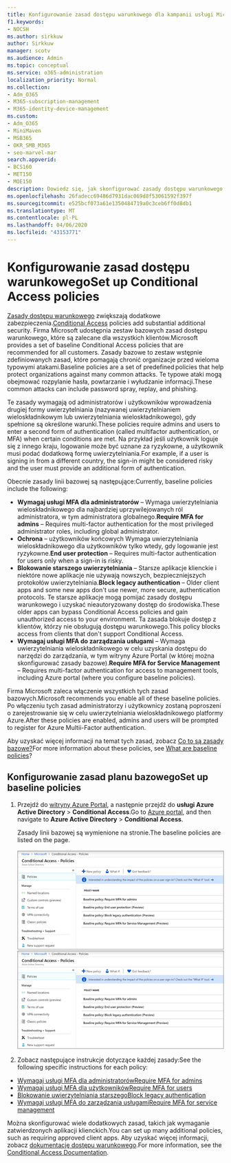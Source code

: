 ```yaml
---
title: Konfigurowanie zasad dostępu warunkowego dla kampanii usługi Microsoft 365
f1.keywords:
- NOCSH
ms.author: sirkkuw
author: Sirkkuw
manager: scotv
ms.audience: Admin
ms.topic: conceptual
ms.service: o365-administration
localization_priority: Normal
ms.collection:
- Adm_O365
- M365-subscription-management
- M365-identity-device-management
ms.custom:
- Adm_O365
- MiniMaven
- MSB365
- OKR_SMB_M365
- seo-marvel-mar
search.appverid:
- BCS160
- MET150
- MOE150
description: Dowiedz się, jak skonfigurować zasady dostępu warunkowego dla kampanii usługi Microsoft 365, aby dodać znaczne dodatkowe zabezpieczenia.
ms.openlocfilehash: 26fadecc69486d7931dac069d8f53061592f397f
ms.sourcegitcommit: e525bcf073a61e1350484719a0c3ceb6ff0d8db1
ms.translationtype: MT
ms.contentlocale: pl-PL
ms.lasthandoff: 04/06/2020
ms.locfileid: "43153771"
---
```

# <a name="set-up-conditional-access-policies"></a><span data-ttu-id="a83b5-103">Konfigurowanie zasad dostępu warunkowego</span><span class="sxs-lookup"><span data-stu-id="a83b5-103">Set up Conditional Access policies</span></span>

<span data-ttu-id="a83b5-104">[Zasady dostępu warunkowego](https://docs.microsoft.com/azure/active-directory/conditional-access/overview) zwiększają dodatkowe zabezpieczenia.</span><span class="sxs-lookup"><span data-stu-id="a83b5-104">[Conditional Access](https://docs.microsoft.com/azure/active-directory/conditional-access/overview) policies add substantial additional security.</span></span> <span data-ttu-id="a83b5-105">Firma Microsoft udostępnia zestaw bazowych zasad dostępu warunkowego, które są zalecane dla wszystkich klientów.</span><span class="sxs-lookup"><span data-stu-id="a83b5-105">Microsoft provides a set of baseline Conditional Access policies that are recommended for all customers.</span></span> <span data-ttu-id="a83b5-106">Zasady bazowe to zestaw wstępnie zdefiniowanych zasad, które pomagają chronić organizacje przed wieloma typowymi atakami.</span><span class="sxs-lookup"><span data-stu-id="a83b5-106">Baseline policies are a set of predefined policies that help protect organizations against many common attacks.</span></span> <span data-ttu-id="a83b5-107">Te typowe ataki mogą obejmować rozpylanie hasła, powtarzanie i wyłudzanie informacji.</span><span class="sxs-lookup"><span data-stu-id="a83b5-107">These common attacks can include password spray, replay, and phishing.</span></span>

<span data-ttu-id="a83b5-108">Te zasady wymagają od administratorów i użytkowników wprowadzenia drugiej formy uwierzytelniania (nazywanej uwierzytelnianiem wieloskładnikowym lub uwierzytelniania wieloskładnikowego), gdy spełnione są określone warunki.</span><span class="sxs-lookup"><span data-stu-id="a83b5-108">These policies require admins and users to enter a second form of authentication (called multifactor authentication, or MFA) when certain conditions are met.</span></span> <span data-ttu-id="a83b5-109">Na przykład jeśli użytkownik loguje się z innego kraju, logowanie może być uznane za ryzykowne, a użytkownik musi podać dodatkową formę uwierzytelniania.</span><span class="sxs-lookup"><span data-stu-id="a83b5-109">For example, if a user is signing in from a different country, the sign-in might be considered risky and the user must provide an additional form of authentication.</span></span> 

<span data-ttu-id="a83b5-110">Obecnie zasady linii bazowej są następujące:</span><span class="sxs-lookup"><span data-stu-id="a83b5-110">Currently, baseline policies include the following:</span></span>
- <span data-ttu-id="a83b5-111">**Wymagaj usługi MFA dla administratorów** &ndash; Wymaga uwierzytelniania wieloskładnikowego dla najbardziej uprzywilejowanych ról administratora, w tym administratora globalnego.</span><span class="sxs-lookup"><span data-stu-id="a83b5-111">**Require MFA for admins** &ndash; Requires multi-factor authentication for the most privileged administrator roles, including global administrator.</span></span>
- <span data-ttu-id="a83b5-112">**Ochrona** &ndash; użytkowników końcowych Wymaga uwierzytelniania wieloskładnikowego dla użytkowników tylko wtedy, gdy logowanie jest ryzykowne.</span><span class="sxs-lookup"><span data-stu-id="a83b5-112">**End user protection** &ndash; Requires multi-factor authentication for users only when a sign-in is risky.</span></span> 
- <span data-ttu-id="a83b5-113">**Blokowanie starszego uwierzytelniania** &ndash; Starsze aplikacje klienckie i niektóre nowe aplikacje nie używają nowszych, bezpieczniejszych protokołów uwierzytelniania.</span><span class="sxs-lookup"><span data-stu-id="a83b5-113">**Block legacy authentication** &ndash; Older client apps and some new apps don't use newer, more secure, authentication protocols.</span></span> <span data-ttu-id="a83b5-114">Te starsze aplikacje mogą pomijać zasady dostępu warunkowego i uzyskać nieautoryzowany dostęp do środowiska.</span><span class="sxs-lookup"><span data-stu-id="a83b5-114">These older apps can bypass Conditional Access policies and gain unauthorized access to your environment.</span></span> <span data-ttu-id="a83b5-115">Ta zasada blokuje dostęp z klientów, którzy nie obsługują dostępu warunkowego.</span><span class="sxs-lookup"><span data-stu-id="a83b5-115">This policy blocks access from clients that don't support Conditional Access.</span></span> 
- <span data-ttu-id="a83b5-116">**Wymagaj usługi MFA do zarządzania usługami** &ndash; Wymaga uwierzytelniania wieloskładnikowego w celu uzyskania dostępu do narzędzi do zarządzania, w tym witryny Azure Portal (w której można skonfigurować zasady bazowe).</span><span class="sxs-lookup"><span data-stu-id="a83b5-116">**Require MFA for Service Management** &ndash; Requires multi-factor authentication for access to management tools, including Azure portal (where you configure baseline policies).</span></span> 

<span data-ttu-id="a83b5-117">Firma Microsoft zaleca włączenie wszystkich tych zasad bazowych.</span><span class="sxs-lookup"><span data-stu-id="a83b5-117">Microsoft recommends you enable all of these baseline policies.</span></span> <span data-ttu-id="a83b5-118">Po włączeniu tych zasad administratorzy i użytkownicy zostaną poproszeni o zarejestrowanie się w celu uwierzytelniania wieloskładnikowego platformy Azure.</span><span class="sxs-lookup"><span data-stu-id="a83b5-118">After these policies are enabled, admins and users will be prompted to register for Azure Multii-Factor authentication.</span></span>

<span data-ttu-id="a83b5-119">Aby uzyskać więcej informacji na temat tych zasad, zobacz [Co to są zasady bazowe?](https://docs.microsoft.com/azure/active-directory/conditional-access/concept-baseline-protection)</span><span class="sxs-lookup"><span data-stu-id="a83b5-119">For more information about these policies, see [What are baseline policies](https://docs.microsoft.com/azure/active-directory/conditional-access/concept-baseline-protection)?</span></span>


## <a name="set-up-baseline-policies"></a><span data-ttu-id="a83b5-120">Konfigurowanie zasad planu bazowego</span><span class="sxs-lookup"><span data-stu-id="a83b5-120">Set up baseline policies</span></span>

1. <span data-ttu-id="a83b5-121">Przejdź do [witryny Azure Portal](https://portal.azure.com), a następnie przejdź do **usługi Azure Active Directory** \> **Conditional Access**.</span><span class="sxs-lookup"><span data-stu-id="a83b5-121">Go to [Azure portal](https://portal.azure.com), and then navigate to **Azure Active Directory** \> **Conditional Access**.</span></span>
    
    <span data-ttu-id="a83b5-122">Zasady linii bazowej są wymienione na stronie.</span><span class="sxs-lookup"><span data-stu-id="a83b5-122">The baseline policies are listed on the page.</span></span> <br/> <br/>
    <span data-ttu-id="a83b5-123">![Strona zawierająca listę zasad planu bazowego dla dostępu warunkowego.](../media/baslinepolicies.png)</span><span class="sxs-lookup"><span data-stu-id="a83b5-123">![Page that lists baseline policies for Conditional Access.](../media/baslinepolicies.png)</span></span>
1. <span data-ttu-id="a83b5-124">Zobacz następujące instrukcje dotyczące każdej zasady:</span><span class="sxs-lookup"><span data-stu-id="a83b5-124">See the following specific instructions for each policy:</span></span>

  - [<span data-ttu-id="a83b5-125">Wymagaj usługi MFA dla administratorów</span><span class="sxs-lookup"><span data-stu-id="a83b5-125">Require MFA for admins</span></span>](https://docs.microsoft.com/azure/active-directory/conditional-access/howto-baseline-protect-administrators)
- [<span data-ttu-id="a83b5-126">Wymagaj usługi MFA dla użytkowników</span><span class="sxs-lookup"><span data-stu-id="a83b5-126">Require MFA for users</span></span>](https://docs.microsoft.com/azure/active-directory/conditional-access/howto-baseline-protect-end-users)  
 - [<span data-ttu-id="a83b5-127">Blokowanie uwierzytelniania starszego</span><span class="sxs-lookup"><span data-stu-id="a83b5-127">Block legacy authentication</span></span>](https://docs.microsoft.com/azure/active-directory/conditional-access/howto-baseline-protect-legacy-auth)
  - [<span data-ttu-id="a83b5-128">Wymagaj usługi MFA do zarządzania usługami</span><span class="sxs-lookup"><span data-stu-id="a83b5-128">Require MFA for service management</span></span>](https://docs.microsoft.com/azure/active-directory/conditional-access/howto-baseline-protect-azure)

<span data-ttu-id="a83b5-129">Można skonfigurować wiele dodatkowych zasad, takich jak wymaganie zatwierdzonych aplikacji klienckich.</span><span class="sxs-lookup"><span data-stu-id="a83b5-129">You can set up many additional policies, such as requiring approved client apps.</span></span> <span data-ttu-id="a83b5-130">Aby uzyskać więcej informacji, zobacz [dokumentację dostępu warunkowego](https://docs.microsoft.com/azure/active-directory/conditional-access/).</span><span class="sxs-lookup"><span data-stu-id="a83b5-130">For more information, see the [Conditional Access Documentation](https://docs.microsoft.com/azure/active-directory/conditional-access/).</span></span>
